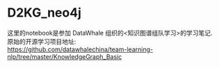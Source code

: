 # D2KG_neo4j
这里的notebook是参加 DataWhale 组织的<知识图谱组队学习>的学习笔记.      
原始的开源学习项目地址:     
https://github.com/datawhalechina/team-learning-nlp/tree/master/KnowledgeGraph_Basic
